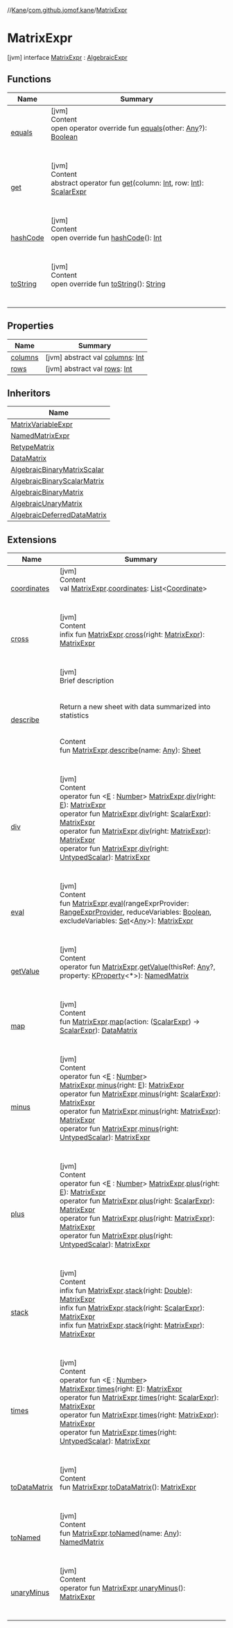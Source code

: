 //[Kane](../../index.md)/[com.github.jomof.kane](../index.md)/[MatrixExpr](index.md)



# MatrixExpr  
 [jvm] interface [MatrixExpr](index.md) : [AlgebraicExpr](../-algebraic-expr/index.md)   


## Functions  
  
|  Name|  Summary| 
|---|---|
| [equals](https://kotlinlang.org/api/latest/jvm/stdlib/kotlin/-any/equals.html)| [jvm]  <br>Content  <br>open operator override fun [equals](https://kotlinlang.org/api/latest/jvm/stdlib/kotlin/-any/equals.html)(other: [Any](https://kotlinlang.org/api/latest/jvm/stdlib/kotlin/-any/index.html)?): [Boolean](https://kotlinlang.org/api/latest/jvm/stdlib/kotlin/-boolean/index.html)  <br><br><br>
| [get](get.md)| [jvm]  <br>Content  <br>abstract operator fun [get](get.md)(column: [Int](https://kotlinlang.org/api/latest/jvm/stdlib/kotlin/-int/index.html), row: [Int](https://kotlinlang.org/api/latest/jvm/stdlib/kotlin/-int/index.html)): [ScalarExpr](../-scalar-expr/index.md)  <br><br><br>
| [hashCode](https://kotlinlang.org/api/latest/jvm/stdlib/kotlin/-any/hash-code.html)| [jvm]  <br>Content  <br>open override fun [hashCode](https://kotlinlang.org/api/latest/jvm/stdlib/kotlin/-any/hash-code.html)(): [Int](https://kotlinlang.org/api/latest/jvm/stdlib/kotlin/-int/index.html)  <br><br><br>
| [toString](https://kotlinlang.org/api/latest/jvm/stdlib/kotlin/-any/to-string.html)| [jvm]  <br>Content  <br>open override fun [toString](https://kotlinlang.org/api/latest/jvm/stdlib/kotlin/-any/to-string.html)(): [String](https://kotlinlang.org/api/latest/jvm/stdlib/kotlin/-string/index.html)  <br><br><br>


## Properties  
  
|  Name|  Summary| 
|---|---|
| [columns](index.md#com.github.jomof.kane/MatrixExpr/columns/#/PointingToDeclaration/)|  [jvm] abstract val [columns](index.md#com.github.jomof.kane/MatrixExpr/columns/#/PointingToDeclaration/): [Int](https://kotlinlang.org/api/latest/jvm/stdlib/kotlin/-int/index.html)   <br>
| [rows](index.md#com.github.jomof.kane/MatrixExpr/rows/#/PointingToDeclaration/)|  [jvm] abstract val [rows](index.md#com.github.jomof.kane/MatrixExpr/rows/#/PointingToDeclaration/): [Int](https://kotlinlang.org/api/latest/jvm/stdlib/kotlin/-int/index.html)   <br>


## Inheritors  
  
|  Name| 
|---|
| [MatrixVariableExpr](../-matrix-variable-expr/index.md)
| [NamedMatrixExpr](../-named-matrix-expr/index.md)
| [RetypeMatrix](../-retype-matrix/index.md)
| [DataMatrix](../-data-matrix/index.md)
| [AlgebraicBinaryMatrixScalar](../../com.github.jomof.kane.functions/-algebraic-binary-matrix-scalar/index.md)
| [AlgebraicBinaryScalarMatrix](../../com.github.jomof.kane.functions/-algebraic-binary-scalar-matrix/index.md)
| [AlgebraicBinaryMatrix](../../com.github.jomof.kane.functions/-algebraic-binary-matrix/index.md)
| [AlgebraicUnaryMatrix](../../com.github.jomof.kane.functions/-algebraic-unary-matrix/index.md)
| [AlgebraicDeferredDataMatrix](../../com.github.jomof.kane.functions/-algebraic-deferred-data-matrix/index.md)


## Extensions  
  
|  Name|  Summary| 
|---|---|
| [coordinates](../index.md#com.github.jomof.kane//coordinates/com.github.jomof.kane.MatrixExpr#/PointingToDeclaration/)| [jvm]  <br>Content  <br>val [MatrixExpr](index.md).[coordinates](../index.md#com.github.jomof.kane//coordinates/com.github.jomof.kane.MatrixExpr#/PointingToDeclaration/): [List](https://kotlinlang.org/api/latest/jvm/stdlib/kotlin.collections/-list/index.html)<[Coordinate](../-coordinate/index.md)>  <br><br><br>
| [cross](../../com.github.jomof.kane.functions/cross.md)| [jvm]  <br>Content  <br>infix fun [MatrixExpr](index.md).[cross](../../com.github.jomof.kane.functions/cross.md)(right: [MatrixExpr](index.md)): [MatrixExpr](index.md)  <br><br><br>
| [describe](../../com.github.jomof.kane.sheet/describe.md)| [jvm]  <br>Brief description  <br><br><br>Return a new sheet with data summarized into statistics<br><br>  <br>Content  <br>fun [MatrixExpr](index.md).[describe](../../com.github.jomof.kane.sheet/describe.md)(name: [Any](https://kotlinlang.org/api/latest/jvm/stdlib/kotlin/-any/index.html)): [Sheet](../../com.github.jomof.kane.sheet/-sheet/index.md)  <br><br><br>
| [div](../../com.github.jomof.kane.functions/div.md)| [jvm]  <br>Content  <br>operator fun <[E](../../com.github.jomof.kane.functions/div.md) : [Number](https://kotlinlang.org/api/latest/jvm/stdlib/kotlin/-number/index.html)> [MatrixExpr](index.md).[div](../../com.github.jomof.kane.functions/div.md)(right: [E](../../com.github.jomof.kane.functions/div.md)): [MatrixExpr](index.md)  <br>operator fun [MatrixExpr](index.md).[div](../../com.github.jomof.kane.functions/div.md)(right: [ScalarExpr](../-scalar-expr/index.md)): [MatrixExpr](index.md)  <br>operator fun [MatrixExpr](index.md).[div](../../com.github.jomof.kane.functions/div.md)(right: [MatrixExpr](index.md)): [MatrixExpr](index.md)  <br>operator fun [MatrixExpr](index.md).[div](../../com.github.jomof.kane.functions/div.md)(right: [UntypedScalar](../-untyped-scalar/index.md)): [MatrixExpr](index.md)  <br><br><br>
| [eval](../eval.md)| [jvm]  <br>Content  <br>fun [MatrixExpr](index.md).[eval](../eval.md)(rangeExprProvider: [RangeExprProvider](../../com.github.jomof.kane.sheet/-range-expr-provider/index.md), reduceVariables: [Boolean](https://kotlinlang.org/api/latest/jvm/stdlib/kotlin/-boolean/index.html), excludeVariables: [Set](https://kotlinlang.org/api/latest/jvm/stdlib/kotlin.collections/-set/index.html)<[Any](https://kotlinlang.org/api/latest/jvm/stdlib/kotlin/-any/index.html)>): [MatrixExpr](index.md)  <br><br><br>
| [getValue](../get-value.md)| [jvm]  <br>Content  <br>operator fun [MatrixExpr](index.md).[getValue](../get-value.md)(thisRef: [Any](https://kotlinlang.org/api/latest/jvm/stdlib/kotlin/-any/index.html)?, property: [KProperty](https://kotlinlang.org/api/latest/jvm/stdlib/kotlin.reflect/-k-property/index.html)<*>): [NamedMatrix](../-named-matrix/index.md)  <br><br><br>
| [map](../map.md)| [jvm]  <br>Content  <br>fun [MatrixExpr](index.md).[map](../map.md)(action: ([ScalarExpr](../-scalar-expr/index.md)) -> [ScalarExpr](../-scalar-expr/index.md)): [DataMatrix](../-data-matrix/index.md)  <br><br><br>
| [minus](../../com.github.jomof.kane.functions/minus.md)| [jvm]  <br>Content  <br>operator fun <[E](../../com.github.jomof.kane.functions/minus.md) : [Number](https://kotlinlang.org/api/latest/jvm/stdlib/kotlin/-number/index.html)> [MatrixExpr](index.md).[minus](../../com.github.jomof.kane.functions/minus.md)(right: [E](../../com.github.jomof.kane.functions/minus.md)): [MatrixExpr](index.md)  <br>operator fun [MatrixExpr](index.md).[minus](../../com.github.jomof.kane.functions/minus.md)(right: [ScalarExpr](../-scalar-expr/index.md)): [MatrixExpr](index.md)  <br>operator fun [MatrixExpr](index.md).[minus](../../com.github.jomof.kane.functions/minus.md)(right: [MatrixExpr](index.md)): [MatrixExpr](index.md)  <br>operator fun [MatrixExpr](index.md).[minus](../../com.github.jomof.kane.functions/minus.md)(right: [UntypedScalar](../-untyped-scalar/index.md)): [MatrixExpr](index.md)  <br><br><br>
| [plus](../../com.github.jomof.kane.functions/plus.md)| [jvm]  <br>Content  <br>operator fun <[E](../../com.github.jomof.kane.functions/plus.md) : [Number](https://kotlinlang.org/api/latest/jvm/stdlib/kotlin/-number/index.html)> [MatrixExpr](index.md).[plus](../../com.github.jomof.kane.functions/plus.md)(right: [E](../../com.github.jomof.kane.functions/plus.md)): [MatrixExpr](index.md)  <br>operator fun [MatrixExpr](index.md).[plus](../../com.github.jomof.kane.functions/plus.md)(right: [ScalarExpr](../-scalar-expr/index.md)): [MatrixExpr](index.md)  <br>operator fun [MatrixExpr](index.md).[plus](../../com.github.jomof.kane.functions/plus.md)(right: [MatrixExpr](index.md)): [MatrixExpr](index.md)  <br>operator fun [MatrixExpr](index.md).[plus](../../com.github.jomof.kane.functions/plus.md)(right: [UntypedScalar](../-untyped-scalar/index.md)): [MatrixExpr](index.md)  <br><br><br>
| [stack](../../com.github.jomof.kane.functions/stack.md)| [jvm]  <br>Content  <br>infix fun [MatrixExpr](index.md).[stack](../../com.github.jomof.kane.functions/stack.md)(right: [Double](https://kotlinlang.org/api/latest/jvm/stdlib/kotlin/-double/index.html)): [MatrixExpr](index.md)  <br>infix fun [MatrixExpr](index.md).[stack](../../com.github.jomof.kane.functions/stack.md)(right: [ScalarExpr](../-scalar-expr/index.md)): [MatrixExpr](index.md)  <br>infix fun [MatrixExpr](index.md).[stack](../../com.github.jomof.kane.functions/stack.md)(right: [MatrixExpr](index.md)): [MatrixExpr](index.md)  <br><br><br>
| [times](../../com.github.jomof.kane.functions/times.md)| [jvm]  <br>Content  <br>operator fun <[E](../../com.github.jomof.kane.functions/times.md) : [Number](https://kotlinlang.org/api/latest/jvm/stdlib/kotlin/-number/index.html)> [MatrixExpr](index.md).[times](../../com.github.jomof.kane.functions/times.md)(right: [E](../../com.github.jomof.kane.functions/times.md)): [MatrixExpr](index.md)  <br>operator fun [MatrixExpr](index.md).[times](../../com.github.jomof.kane.functions/times.md)(right: [ScalarExpr](../-scalar-expr/index.md)): [MatrixExpr](index.md)  <br>operator fun [MatrixExpr](index.md).[times](../../com.github.jomof.kane.functions/times.md)(right: [MatrixExpr](index.md)): [MatrixExpr](index.md)  <br>operator fun [MatrixExpr](index.md).[times](../../com.github.jomof.kane.functions/times.md)(right: [UntypedScalar](../-untyped-scalar/index.md)): [MatrixExpr](index.md)  <br><br><br>
| [toDataMatrix](../to-data-matrix.md)| [jvm]  <br>Content  <br>fun [MatrixExpr](index.md).[toDataMatrix](../to-data-matrix.md)(): [MatrixExpr](index.md)  <br><br><br>
| [toNamed](../to-named.md)| [jvm]  <br>Content  <br>fun [MatrixExpr](index.md).[toNamed](../to-named.md)(name: [Any](https://kotlinlang.org/api/latest/jvm/stdlib/kotlin/-any/index.html)): [NamedMatrix](../-named-matrix/index.md)  <br><br><br>
| [unaryMinus](../../com.github.jomof.kane.functions/unary-minus.md)| [jvm]  <br>Content  <br>operator fun [MatrixExpr](index.md).[unaryMinus](../../com.github.jomof.kane.functions/unary-minus.md)(): [MatrixExpr](index.md)  <br><br><br>

